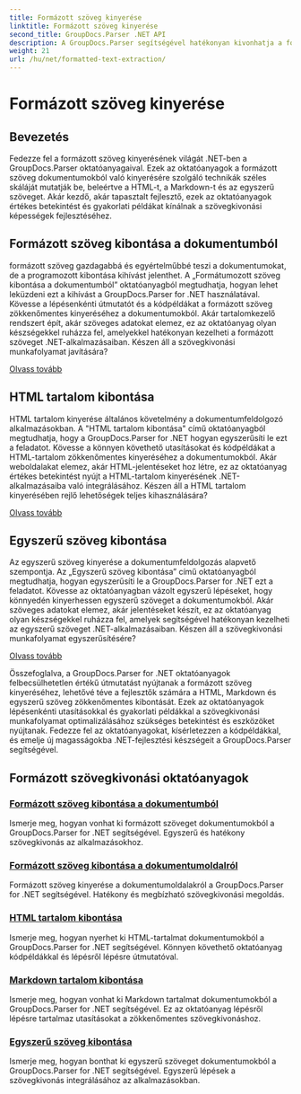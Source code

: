 ```yaml
---
title: Formázott szöveg kinyerése
linktitle: Formázott szöveg kinyerése
second_title: GroupDocs.Parser .NET API
description: A GroupDocs.Parser segítségével hatékonyan kivonhatja a formázott szöveget a .NET-ben található dokumentumokból. Tanulja meg a HTML, Markdown és egyszerű szöveg zökkenőmentes kibontását.
weight: 21
url: /hu/net/formatted-text-extraction/
---
```


# Formázott szöveg kinyerése


## Bevezetés

Fedezze fel a formázott szöveg kinyerésének világát .NET-ben a GroupDocs.Parser oktatóanyagaival. Ezek az oktatóanyagok a formázott szöveg dokumentumokból való kinyerésére szolgáló technikák széles skáláját mutatják be, beleértve a HTML-t, a Markdown-t és az egyszerű szöveget. Akár kezdő, akár tapasztalt fejlesztő, ezek az oktatóanyagok értékes betekintést és gyakorlati példákat kínálnak a szövegkivonási képességek fejlesztéséhez.

## Formázott szöveg kibontása a dokumentumból

formázott szöveg gazdagabbá és egyértelműbbé teszi a dokumentumokat, de a programozott kibontása kihívást jelenthet. A „Formátumozott szöveg kibontása a dokumentumból” oktatóanyagból megtudhatja, hogyan lehet leküzdeni ezt a kihívást a GroupDocs.Parser for .NET használatával. Kövesse a lépésenkénti útmutatót és a kódpéldákat a formázott szöveg zökkenőmentes kinyeréséhez a dokumentumokból. Akár tartalomkezelő rendszert épít, akár szöveges adatokat elemez, ez az oktatóanyag olyan készségekkel ruházza fel, amelyekkel hatékonyan kezelheti a formázott szöveget .NET-alkalmazásaiban. Készen áll a szövegkivonási munkafolyamat javítására?

[Olvass tovább](./extract-formatted-text-from-document/)

## HTML tartalom kibontása

HTML tartalom kinyerése általános követelmény a dokumentumfeldolgozó alkalmazásokban. A "HTML tartalom kibontása" című oktatóanyagból megtudhatja, hogy a GroupDocs.Parser for .NET hogyan egyszerűsíti le ezt a feladatot. Kövesse a könnyen követhető utasításokat és kódpéldákat a HTML-tartalom zökkenőmentes kinyeréséhez a dokumentumokból. Akár weboldalakat elemez, akár HTML-jelentéseket hoz létre, ez az oktatóanyag értékes betekintést nyújt a HTML-tartalom kinyerésének .NET-alkalmazásaiba való integrálásához. Készen áll a HTML tartalom kinyerésében rejlő lehetőségek teljes kihasználására?

[Olvass tovább](./extract-html-content/)

## Egyszerű szöveg kibontása

Az egyszerű szöveg kinyerése a dokumentumfeldolgozás alapvető szempontja. Az „Egyszerű szöveg kibontása” című oktatóanyagból megtudhatja, hogyan egyszerűsíti le a GroupDocs.Parser for .NET ezt a feladatot. Kövesse az oktatóanyagban vázolt egyszerű lépéseket, hogy könnyedén kinyerhessen egyszerű szöveget a dokumentumokból. Akár szöveges adatokat elemez, akár jelentéseket készít, ez az oktatóanyag olyan készségekkel ruházza fel, amelyek segítségével hatékonyan kezelheti az egyszerű szöveget .NET-alkalmazásaiban. Készen áll a szövegkivonási munkafolyamat egyszerűsítésére?

[Olvass tovább](./extract-plain-text/)

Összefoglalva, a GroupDocs.Parser for .NET oktatóanyagok felbecsülhetetlen értékű útmutatást nyújtanak a formázott szöveg kinyeréséhez, lehetővé téve a fejlesztők számára a HTML, Markdown és egyszerű szöveg zökkenőmentes kibontását. Ezek az oktatóanyagok lépésenkénti utasításokkal és gyakorlati példákkal a szövegkivonási munkafolyamat optimalizálásához szükséges betekintést és eszközöket nyújtanak. Fedezze fel az oktatóanyagokat, kísérletezzen a kódpéldákkal, és emelje új magasságokba .NET-fejlesztési készségeit a GroupDocs.Parser segítségével.
## Formázott szövegkivonási oktatóanyagok
### [Formázott szöveg kibontása a dokumentumból](./extract-formatted-text-from-document/)
Ismerje meg, hogyan vonhat ki formázott szöveget dokumentumokból a GroupDocs.Parser for .NET segítségével. Egyszerű és hatékony szövegkivonás az alkalmazásokhoz.
### [Formázott szöveg kibontása a dokumentumoldalról](./extract-formatted-text-from-document-page/)
Formázott szöveg kinyerése a dokumentumoldalakról a GroupDocs.Parser for .NET segítségével. Hatékony és megbízható szövegkivonási megoldás.
### [HTML tartalom kibontása](./extract-html-content/)
Ismerje meg, hogyan nyerhet ki HTML-tartalmat dokumentumokból a GroupDocs.Parser for .NET segítségével. Könnyen követhető oktatóanyag kódpéldákkal és lépésről lépésre útmutatóval.
### [Markdown tartalom kibontása](./extract-markdown-content/)
Ismerje meg, hogyan vonhat ki Markdown tartalmat dokumentumokból a GroupDocs.Parser for .NET segítségével. Ez az oktatóanyag lépésről lépésre tartalmaz utasításokat a zökkenőmentes szövegkivonáshoz.
### [Egyszerű szöveg kibontása](./extract-plain-text/)
Ismerje meg, hogyan bonthat ki egyszerű szöveget dokumentumokból a GroupDocs.Parser for .NET segítségével. Egyszerű lépések a szövegkivonás integrálásához az alkalmazásokban.